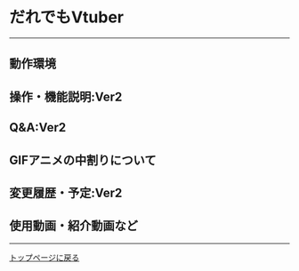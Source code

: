 # だれでもVtuber
---
## 動作環境
## 操作・機能説明:Ver2
## Q&A:Ver2
## GIFアニメの中割りについて
## 変更履歴・予定:Ver2
## 使用動画・紹介動画など

---
[トップページに戻る](\index_top.md)
